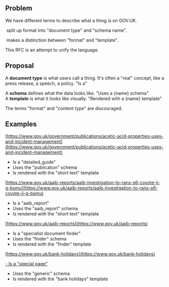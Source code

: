 ## Problem

We have different terms to describe what a thing is on GOV.UK.&nbsp;

&nbsp;split up format into "document type" and "schema name".

&nbsp;makes a distinction between "format" and "template".

This RFC is an attempt to unify the language.

## Proposal

A **document type** is what users call a thing. It's often a "real" concept, like a press release, a speech, a policy. "Is a"

A **schema** defines what the data looks like.&nbsp;"Uses a {name} schema"  
A **template** is what it looks like visually. "Rendered with a&nbsp;{name} template"

The terms "format" and "content type" are discouraged.

## Examples

[https://www.gov.uk/government/publications/acetic-acid-properties-uses-and-incident-management](https://www.gov.uk/government/publications/acetic-acid-properties-uses-and-incident-management)

- Is a "detailed\_guide"  
- Uses the "publication" schema  
- Is rendered with the "short text" template

[https://www.gov.uk/aaib-reports/aaib-investigation-to-rans-s6-coyote-ii-g-bsmu](https://www.gov.uk/aaib-reports/aaib-investigation-to-rans-s6-coyote-ii-g-bsmu)

- Is a "aaib\_report"  
- Uses the "aaib\_report" schema  
- Is rendered with the "short text" template

[https://www.gov.uk/aaib-reports](https://www.gov.uk/aaib-reports)

- Is a "specialist document finder"  
- Uses the "finder" schema  
- Is rendered with the "finder" template

[https://www.gov.uk/bank-holidays](https://www.gov.uk/bank-holidays)

[- Is a "special page"](https://www.gov.uk/bank-holidays)

- Uses the "generic" schema  
- Is rendered with the "bank holidays" template

